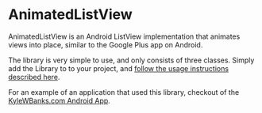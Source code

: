 AnimatedListView
================

AnimatedListView is an Android ListView implementation that animates views into place, similar to the Google Plus app on Android.

The library is very simple to use, and only consists of three classes. Simply add the Library to to your project, and [follow the usage instructions described here](http://kylewbanks.com/post/show/Open-Sourced-AnimatedListView-Android-Library).

For an example of an application that used this library, checkout of the [KyleWBanks.com Android App](https://github.com/KyleBanks/kylewbanks.com-AndroidApp).
